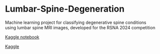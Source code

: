 # Lumbar-Spine-Degeneration
Machine learning project for classifying degenerative spine conditions using lumbar spine MRI images, developed for the RSNA 2024 competition

[Kaggle notebook](https://www.kaggle.com/code/sudhanshuambastha/notebook0063362af1/edit)

[Kaggle](https://www.kaggle.com/competitions/rsna-2024-lumbar-spine-degenerative-classification/overview)
